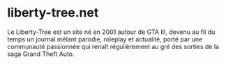 # liberty-tree.net

Le Liberty-Tree est un site né en 2001 autour de GTA III, devenu au fil du temps un journal mêlant parodie, roleplay et actualité, porté par une communauté passionnée qui renaît régulièrement au gré des sorties de la saga Grand Theft Auto.
